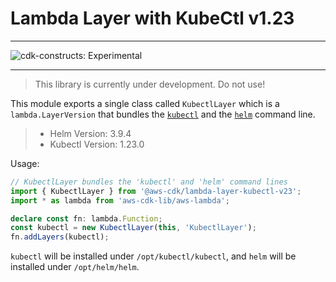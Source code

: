 # Lambda Layer with KubeCtl v1.23
<!--BEGIN STABILITY BANNER-->

---

![cdk-constructs: Experimental](https://img.shields.io/badge/cdk--constructs-experimental-important.svg?style=for-the-badge)

---

> This library is currently under development. Do not use!

<!--END STABILITY BANNER-->

This module exports a single class called `KubectlLayer` which is a `lambda.LayerVersion` that
bundles the [`kubectl`](https://kubernetes.io/docs/reference/kubectl/kubectl/) and the
[`helm`](https://helm.sh/) command line.

> - Helm Version: 3.9.4
> - Kubectl Version: 1.23.0
> 

Usage:

```ts
// KubectlLayer bundles the 'kubectl' and 'helm' command lines
import { KubectlLayer } from '@aws-cdk/lambda-layer-kubectl-v23';
import * as lambda from 'aws-cdk-lib/aws-lambda';

declare const fn: lambda.Function;
const kubectl = new KubectlLayer(this, 'KubectlLayer');
fn.addLayers(kubectl);
```

`kubectl` will be installed under `/opt/kubectl/kubectl`, and `helm` will be installed under `/opt/helm/helm`.
